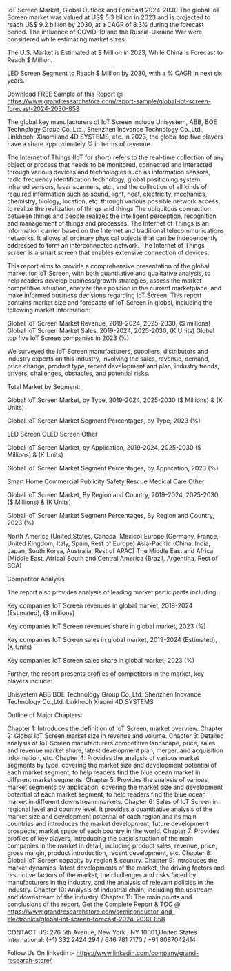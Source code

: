 IoT Screen Market, Global Outlook and Forecast 2024-2030
The global IoT Screen market was valued at US$ 5.3 billion in 2023 and is projected to reach US$ 9.2 billion by 2030, at a CAGR of 8.3% during the forecast period. The influence of COVID-19 and the Russia-Ukraine War were considered while estimating market sizes.

The U.S. Market is Estimated at $ Million in 2023, While China is Forecast to Reach $ Million.

LED Screen Segment to Reach $ Million by 2030, with a % CAGR in next six years.

Download FREE Sample of this Report @ https://www.grandresearchstore.com/report-sample/global-iot-screen-forecast-2024-2030-858

The global key manufacturers of IoT Screen include Unisystem, ABB, BOE Technology Group Co.,Ltd., Shenzhen Inovance Technology Co.,Ltd., Linkhooh, Xiaomi and 4D SYSTEMS, etc. in 2023, the global top five players have a share approximately % in terms of revenue.

The Internet of Things (IoT for short) refers to the real-time collection of any object or process that needs to be monitored, connected and interacted through various devices and technologies such as information sensors, radio frequency identification technology, global positioning system, infrared sensors, laser scanners, etc., and the collection of all kinds of required information such as sound, light, heat, electricity, mechanics, chemistry, biology, location, etc. through various possible network access, to realize the realization of things and things The ubiquitous connection between things and people realizes the intelligent perception, recognition and management of things and processes. The Internet of Things is an information carrier based on the Internet and traditional telecommunications networks. It allows all ordinary physical objects that can be independently addressed to form an interconnected network. The Internet of Things screen is a smart screen that enables extensive connection of devices.

This report aims to provide a comprehensive presentation of the global market for IoT Screen, with both quantitative and qualitative analysis, to help readers develop business/growth strategies, assess the market competitive situation, analyze their position in the current marketplace, and make informed business decisions regarding IoT Screen. This report contains market size and forecasts of IoT Screen in global, including the following market information:

Global IoT Screen Market Revenue, 2019-2024, 2025-2030, ($ millions)
Global IoT Screen Market Sales, 2019-2024, 2025-2030, (K Units)
Global top five IoT Screen companies in 2023 (%)

We surveyed the IoT Screen manufacturers, suppliers, distributors and industry experts on this industry, involving the sales, revenue, demand, price change, product type, recent development and plan, industry trends, drivers, challenges, obstacles, and potential risks.

Total Market by Segment:

Global IoT Screen Market, by Type, 2019-2024, 2025-2030 ($ Millions) & (K Units)

Global IoT Screen Market Segment Percentages, by Type, 2023 (%)

LED Screen
OLED Screen
Other

Global IoT Screen Market, by Application, 2019-2024, 2025-2030 ($ Millions) & (K Units)

Global IoT Screen Market Segment Percentages, by Application, 2023 (%)

Smart Home
Commercial Publicity
Safety Rescue
Medical Care
Other

Global IoT Screen Market, By Region and Country, 2019-2024, 2025-2030 ($ Millions) & (K Units)

Global IoT Screen Market Segment Percentages, By Region and Country, 2023 (%)

North America (United States, Canada, Mexico)
Europe (Germany, France, United Kingdom, Italy, Spain, Rest of Europe)
Asia-Pacific (China, India, Japan, South Korea, Australia, Rest of APAC)
The Middle East and Africa (Middle East, Africa)
South and Central America (Brazil, Argentina, Rest of SCA)

Competitor Analysis

The report also provides analysis of leading market participants including:

Key companies IoT Screen revenues in global market, 2019-2024 (Estimated), ($ millions)

Key companies IoT Screen revenues share in global market, 2023 (%)

Key companies IoT Screen sales in global market, 2019-2024 (Estimated), (K Units)

Key companies IoT Screen sales share in global market, 2023 (%)

Further, the report presents profiles of competitors in the market, key players include:

Unisystem
ABB
BOE Technology Group Co.,Ltd.
Shenzhen Inovance Technology Co.,Ltd.
Linkhooh
Xiaomi
4D SYSTEMS

Outline of Major Chapters:

Chapter 1: Introduces the definition of IoT Screen, market overview.
Chapter 2: Global IoT Screen market size in revenue and volume.
Chapter 3: Detailed analysis of IoT Screen manufacturers competitive landscape, price, sales and revenue market share, latest development plan, merger, and acquisition information, etc.
Chapter 4: Provides the analysis of various market segments by type, covering the market size and development potential of each market segment, to help readers find the blue ocean market in different market segments.
Chapter 5: Provides the analysis of various market segments by application, covering the market size and development potential of each market segment, to help readers find the blue ocean market in different downstream markets.
Chapter 6: Sales of IoT Screen in regional level and country level. It provides a quantitative analysis of the market size and development potential of each region and its main countries and introduces the market development, future development prospects, market space of each country in the world.
Chapter 7: Provides profiles of key players, introducing the basic situation of the main companies in the market in detail, including product sales, revenue, price, gross margin, product introduction, recent development, etc.
Chapter 8: Global IoT Screen capacity by region & country.
Chapter 9: Introduces the market dynamics, latest developments of the market, the driving factors and restrictive factors of the market, the challenges and risks faced by manufacturers in the industry, and the analysis of relevant policies in the industry.
Chapter 10: Analysis of industrial chain, including the upstream and downstream of the industry.
Chapter 11: The main points and conclusions of the report.
Get the Complete Report & TOC @ https://www.grandresearchstore.com/semiconductor-and-electronics/global-iot-screen-forecast-2024-2030-858

CONTACT US:
276 5th Avenue, New York , NY 10001,United States
International: (+1) 332 2424 294 / 646 781 7170 / +91 8087042414

Follow Us On linkedin :- https://www.linkedin.com/company/grand-research-store/
